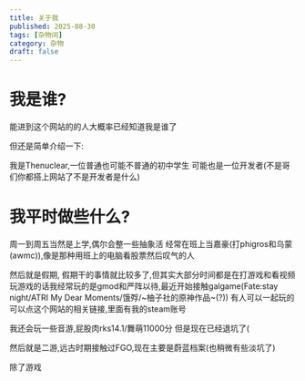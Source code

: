 ```yaml
---
title: 关于我
published: 2025-08-30
tags: [杂物间]
category: 杂物
draft: false
---
```



# 我是谁?
能进到这个网站的的人大概率已经知道我是谁了

但还是简单介绍一下:

我是Thenuclear,一位普通也可能不普通的初中学生
可能也是一位开发者(不是哥们你都搭上网站了不是开发者是什么)

# 我平时做些什么?
周一到周五当然是上学,偶尔会整一些抽象活
经常在班上当嘉豪(打phigros和乌蒙(awmc)),像是那种用班上的电脑看股票然后叹气的人

然后就是假期,
假期干的事情就比较多了,但其实大部分时间都是在打游戏和看视频
玩游戏的话我经常玩的是gmod和严阵以待,最近开始接触galgame(Fate:stay night/ATRI My Dear Moments/饿殍/~柚子社的原神作品~(?))
有人可以一起玩的可以点这个网站的相关链接,里面有我的steam账号

我还会玩一些音游,屁股肉rks14.1/舞萌11000分
但是现在已经退坑了(

然后就是二游,远古时期接触过FGO,现在主要是蔚蓝档案(也稍微有些淡坑了)


除了游戏
